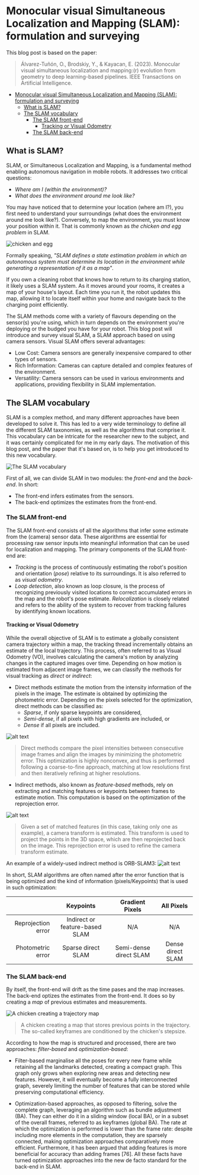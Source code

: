 # Monocular visual Simultaneous Localization and Mapping (SLAM): formulation and surveying

This blog post is based on the paper:

>Álvarez-Tuñón, O., Brodskiy, Y., & Kayacan, E. (2023). Monocular visual simultaneous localization and mapping:(r) evolution from geometry to deep learning-based pipelines. IEEE Transactions on Artificial Intelligence.

- [Monocular visual Simultaneous Localization and Mapping (SLAM): formulation and surveying](#monocular-visual-simultaneous-localization-and-mapping-slam-formulation-and-surveying)
  - [What is SLAM?](#what-is-slam)
  - [The SLAM vocabulary](#the-slam-vocabulary)
    - [The SLAM front-end](#the-slam-front-end)
      - [Tracking or Visual Odometry](#tracking-or-visual-odometry)
    - [The SLAM back-end](#the-slam-back-end)


## What is SLAM?

SLAM, or Simultaneous Localization and Mapping, is a fundamental method enabling autonomous navigation in mobile robots. It addresses two critical questions:
- *Where am I (within the environment)?*
- *What does the environment around me look like?*

You may have noticed that to determine your location (where am I?), you first need to understand your surroundings (what does the environment around me look like?). Conversely, to map the environment, you must know your position within it. That is commonly known as *the chicken and egg problem* in SLAM.

![chicken and egg](media/chicken_n_egg.png)

Formally speaking, *"SLAM defines  a state estimation problem in which an autonomous system must determine its location in the environment while generating a representation of it as a map"*.

If you own a cleaning robot that knows how to return to its charging station, it likely uses a SLAM system. As it moves around your rooms, it creates a map of your house's layout. Each time you run it, the robot updates this map, allowing it to locate itself within your home and navigate back to the charging point efficiently.

The SLAM methods come with a variety of flavours depending on the sensor(s) you're using, which in turn depends on the environment you're deploying or the budged you have for your robot.
This blog post will introduce and survey visual SLAM, a SLAM approach based on using camera sensors. Visual SLAM offers several advantages:
- Low Cost: Camera sensors are generally inexpensive compared to other types of sensors.
- Rich Information: Cameras can capture detailed and complex features of the environment.
- Versatility: Camera sensors can be used in various environments and applications, providing flexibility in SLAM implementation.

## The SLAM vocabulary

SLAM is a complex method, and many different approaches have been developed to solve it. This has led to a very wide terminology to define all the different SLAM taxonomies, as well as the algorithms that comprise it. This vocabulary can be intricate for the researcher new to the subject, and it was certainly complicated for me in my early days. The motivation of this blog post, and the paper that it's based on, is to help you get introduced to this new vocabulary.

![The SLAM vocabulary](media/slam_vocab.png)

First of all, we can divide SLAM in two modules: the *front-end* and the *back-end*. In short:
- The front-end infers estimates from the sensors. 
- The back-end optimizes the estimates from the front-end.
  
### The SLAM front-end

The SLAM front-end consists of all the algorithms that infer some estimate from the (camera) sensor data. These algorithms are essential for processing raw sensor inputs into meaningful information that can be used for localization and mapping. The primary components of the SLAM front-end are:
- *Tracking* is the process of continuously estimating the robot's position and orientation (*pose*) relative to its surroundings. It is also referred to as *visual odometry*.
- *Loop detection*, also known as loop closure, is the process of recognizing previously visited locations to correct accumulated errors in the map and the robot's pose estimate. *Relocalization* is closely related and refers to the ability of the system to recover from tracking failures by identifying known locations. 

#### Tracking or Visual Odometry


While the overall objective of SLAM is to estimate a globally consistent camera trajectory within a map, the tracking thread incrementally obtains an estimate of the local trajectory. This process, often referred to as Visual Odometry (VO), involves calculating the camera's motion by analyzing changes in the captured images over time. Depending on how motion is estimated from adjacent image frames, we can classify the methods for visual tracking as *direct* or *indirect*:

- Direct methods estimate the motion from the intensity information of the pixels in the image. The estimate is obtained by optimizing the photometric error. Depending on the pixels selected for the optimization, direct methods can be classified as:
  - *Sparse*, if only sparse keypoints are considered,
  - *Semi-dense*, if all pixels with high gradients are included, or
  - *Dense* if all pixels are included.
  

![alt text](media/direct_geometric_chicken.png) 
  > Direct methods compare the pixel intensities between consecutive image frames and align the images by minimizing the photometric error. This optimization is highly nonconvex, and thus is performed following a coarse-to-fine approach, matching at low resolutions first and then iteratively refining at higher resolutions.

- Indirect methods, also known as *feature-based* methods, rely on extracting and matching features or keypoints between frames to estimate motion. This computation is based on the optimization of the reprojection error.

![alt text](media/geometric_chicken.png)
> Given a set of matched features  (in this case, taking only one as example), a camera transform is estimated. This transform is used to project the points in the 3D space, which are then reprojected back on the image. This reprojection error is used to refine the camera transform estimate.

An example of a widely-used indirect method is ORB-SLAM3:
![alt text](media/orbslam3.svg)

In short, SLAM algorithms are often named after the error function that is being optimized and the kind of information (pixels/Keypoints) that is used in such optimization:

|                    |            Keypoints           |     Gradient Pixels    |     All Pixels    |
|-------------------:|:------------------------------:|:----------------------:|:-----------------:|
| Reprojection error | Indirect or feature-based SLAM |           N/A          |        N/A        |
|  Photometric error |       Sparse direct SLAM       | Semi-dense direct SLAM | Dense direct SLAM |


### The SLAM back-end
By itself, the front-end will drift as the time pases and the map increases. The back-end optizes the estimates from the front-end. It does so by creating a *map* of previous  estimates and measurements. 

![A chicken creating a trajectory map](media/concrete.gif)
> A chicken creating a map that stores previous points in the trajectory. The so-called keyframes are conditioned by the chicken's stepsize.

According to how the map is structured
and processed, there are two approaches: *filter-based* and
*optimization-based*:
- Filter-based  marginalise all the poses for every new
frame while retaining all the landmarks detected, creating a
compact graph. This graph only grows when exploring new areas and detecting new features. However, it will eventually become a fully interconnected graph, severely limiting the number of features that can be stored while preserving computational efficiency.

- Optimization-based approaches, as opposed to filtering, solve
the complete graph, leveraging an algorithm such as bundle adjustment (BA). They can either do it in a sliding window (local BA), or in a subset of the overall frames, referred to as keyframes (global BA). The rate at which the optimization is performed is lower than the frame rate: despite including more elements in the computation, they are sparsely connected, making optimization approaches comparatively more efficient. Furthermore, it has been argued that adding features is more beneficial for accuracy than adding frames [76]. All these facts have turned optimization approaches into the new de facto standard for the back-end in SLAM. 